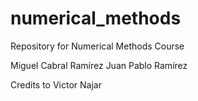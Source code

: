 # numerical_methods
Repository for Numerical Methods Course

Miguel Cabral Ramírez
Juan Pablo Ramírez

Credits to Victor Najar
